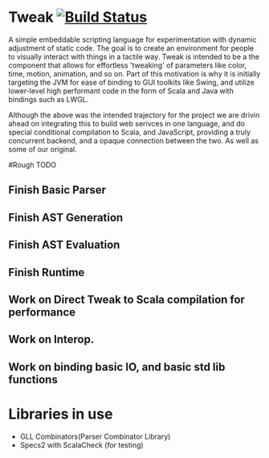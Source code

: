 # Tweak [![Build Status](https://secure.travis-ci.org/jroesch/tweak.png)](http://travis-ci.org/jroesch/tweak)
A simple embeddable scripting language for experimentation with dynamic adjustment of static code. The goal is to create an environment for people to visually interact with things in a tactile way. Tweak is intended to be a the component that allows for effortless 'tweaking' of parameters like color, time, motion, animation, and so on. Part of this motivation is why it is initially targeting the JVM for ease of binding to GUI toolkits like Swing, and utilize lower-level high performant code in the form of Scala and Java with bindings such as LWGL.

Although the above was the intended trajectory for the project we are drivin ahead on integrating this to build web serivces in one language, and do special conditional compilation to Scala, and JavaScript, providing a truly concurrent backend, and a opaque connection between the two. As well as some of our original. 

#Rough TODO
## Finish Basic Parser
## Finish AST Generation
## Finish AST Evaluation
## Finish Runtime
## Work on Direct Tweak to Scala compilation for performance 
## Work on Interop. 
## Work on binding basic IO, and basic std lib functions

# Libraries in use
- GLL Combinators(Parser Combinator Library)
- Specs2 with ScalaCheck (for testing)

